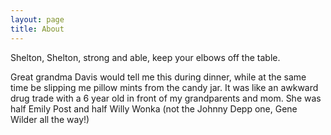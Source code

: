 ```yaml
---
layout: page
title: About
---
```


<p class="message">
  Shelton, Shelton, strong and able, keep your elbows off the table.
</p>

Great grandma Davis would tell me this during dinner, while at the same time be slipping me pillow mints from the candy jar. It was like an awkward drug trade with a 6 year old in front of my grandparents and mom. She was half Emily Post and half Willy Wonka (not the Johnny Depp one, Gene Wilder all the way!)
